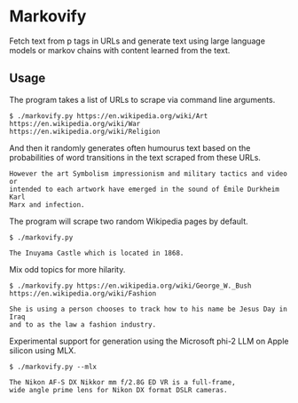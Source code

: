 # Markovify
Fetch text from p tags in URLs and generate text using large language models or
markov chains with content learned from the text.

## Usage 
The program takes a list of URLs to scrape via command line arguments.

    $ ./markovify.py https://en.wikipedia.org/wiki/Art
    https://en.wikipedia.org/wiki/War https://en.wikipedia.org/wiki/Religion

And then it randomly generates often humourus text based on the probabilities
of word transitions in the text scraped from these URLs.

    However the art Symbolism impressionism and military tactics and video or
    intended to each artwork have emerged in the sound of Émile Durkheim Karl
    Marx and infection.

The program will scrape two random Wikipedia pages by default. 

    $ ./markovify.py

    The Inuyama Castle which is located in 1868.

Mix odd topics for more hilarity.

    $ ./markovify.py https://en.wikipedia.org/wiki/George_W._Bush
    https://en.wikipedia.org/wiki/Fashion
    
    She is using a person chooses to track how to his name be Jesus Day in Iraq
    and to as the law a fashion industry.

Experimental support for generation using the Microsoft phi-2 LLM on Apple
silicon using MLX.

    $ ./markovify.py --mlx

    The Nikon AF-S DX Nikkor mm f/2.8G ED VR is a full-frame,
    wide angle prime lens for Nikon DX format DSLR cameras.
